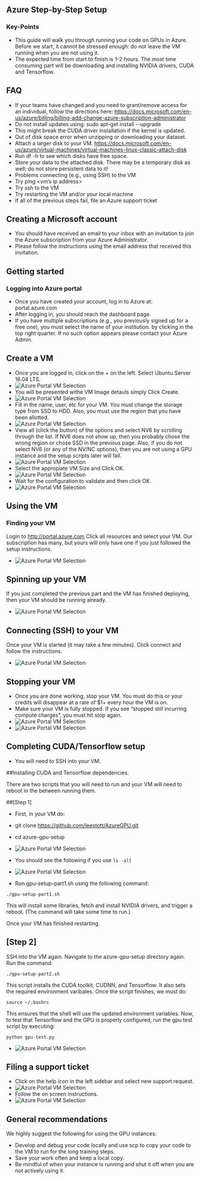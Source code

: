 ## Azure Step-by-Step Setup
### Key-Points

- This guide will walk you through running your code on GPUs in Azure.
Before we start, it cannot be stressed enough: do not leave the VM running when you are not using it.
- The expected time from start to finish is 1-2 hours. The most time consuming part will be downloading and installing NVIDIA drivers, CUDA and Tensorflow.

## FAQ
- If your teams have changed and you need to grant/remove access for an individual, follow the directions here: https://docs.microsoft.com/en-us/azure/billing/billing-add-change-azure-subscription-administrator
- Do not install updates using: sudo apt-get install --upgrade
- This might break the CUDA driver installation if the kernel is updated.
- Out of disk space error when unzipping or downloading your dataset. 
- Attach a larger disk to your VM. https://docs.microsoft.com/en-us/azure/virtual-machines/virtual-machines-linux-classic-attach-disk
- Run df -h to see which disks have free space. 
- Store your data to the attached disk. There may be a temporary disk as well; do not store persistent data to it!
- Problems connecting (e.g., using SSH) to the VM
- Try ping <vm’s ip address>
- Try ssh to the VM
- Try restarting the VM and/or your local machine
- If all of the previous steps fail, file an Azure support ticket

## Creating a Microsoft account
- You should have received an email to your inbox with an invitation to join the Azure subscription from your Azure Administrator. 
- Please follow the instructions using the email address that received this invitation.
 
## Getting started
### Logging into Azure portal
- Once you have created your account, log in to Azure at: portal.azure.com
- After logging in, you should reach the dashboard page.
- If you have multiple subscriptions (e.g., you previously signed up for a free one), you must select the name of your institution. by clicking in the top right quarter. If no such option appears please contact your Azure Admin. 
 

## Create a VM
- Once you are logged in, click on the + on the left. Select Ubuntu Server 16.04 LTS.
- ![Azure Portal VM Selection](https://github.com/leestott/AzureGPU/blob/master/Images/Azure1.JPG)
- You will be presented withe VM Image detauls simply Click Create.
- ![Azure Portal VM Selection](https://github.com/leestott/AzureGPU/blob/master/Images/Azure2.JPG)
- Fill in the name, user, etc for your VM. You must change the storage type from SSD to HDD. Also, you must use the region that you have been allotted. 
- ![Azure Portal VM Selection](https://github.com/leestott/AzureGPU/blob/master/Images/Azure3.JPG)
- View all (click the button) of the options and select NV6 by scrolling through the list. If NV6 does not show up, then you probably chose the wrong region or chose SSD in the previous page. Also, if you do not select NV6 (or any of the NV/NC options), then you are not using a GPU instance and the setup scripts later will fail.
- ![Azure Portal VM Selection](https://github.com/leestott/AzureGPU/blob/master/Images/Azure4.JPG)
- Select the appropiate VM Size and Click OK.
- ![Azure Portal VM Selection](https://github.com/leestott/AzureGPU/blob/master/Images/Azure5.JPG)
- Wait for the configuration to validate and then click OK.
- ![Azure Portal VM Selection](https://github.com/leestott/AzureGPU/blob/master/Images/Azure6.JPG)
 

## Using the VM
### Finding your VM
Login to http://portal.azure.com Click all resources and select your VM. Our subscription has many, but yours will only have one if you just followed the setup instructions.
- ![Azure Portal VM Selection](https://github.com/leestott/AzureGPU/blob/master/Images/Azure7.JPG)
 
## Spinning up your VM
If you just completed the previous part and the VM has finished deploying, then your VM should be running already. 
- ![Azure Portal VM Selection](https://github.com/leestott/AzureGPU/blob/master/Images/Azure8.JPG) 

## Connecting (SSH) to your VM
Once your VM is started (it may take a few minutes). Click connect and follow the instructions.
- ![Azure Portal VM Selection](https://github.com/leestott/AzureGPU/blob/master/Images/Azure9.JPG)
 
## Stopping your VM
- Once you are done working, stop your VM. You must do this or your credits will disappear at a rate of $1+ every hour the VM is on.
- Make sure your VM is fully stopped. If you see “stopped still incurring compute charges”, you must hit stop again.
- ![Azure Portal VM Selection](https://github.com/leestott/AzureGPU/blob/master/Images/Azure10.JPG)
- ![Azure Portal VM Selection](https://github.com/leestott/AzureGPU/blob/master/Images/Azure11.JPG)

 
## Completing CUDA/Tensorflow setup
- You will need to SSH into your VM. 

##Installing CUDA and Tensorflow dependencies. 

There are two scripts that you will need to run and your VM will need to reboot in the between running them.

##[Step 1]
- First, in your VM do:
- git clone https://github.com/leestott/AzureGPU.git
- cd azure-gpu-setup
- ![Azure Portal VM Selection](https://github.com/leestott/AzureGPU/blob/master/Images/Azure12.JPG)

- You should see the following if you use 
```ls -all```
- ![Azure Portal VM Selection](https://github.com/leestott/AzureGPU/blob/master/Images/Azure13.JPG)
 
- Run gpu-setup-part1.sh using the following command:

```./gpu-setup-part1.sh```

This will install some libraries, fetch and install NVIDIA drivers, and trigger a reboot. (The command will take some time to run.)

Once your VM has finished restarting. 

## [Step 2]

SSH into the VM again. Navigate to the azure-gpu-setup directory again. Run the command:
	
```./gpu-setup-part2.sh```

This script installs the CUDA toolkit, CUDNN, and Tensorflow. It also sets the required environment varibales. Once the script finishes, we must do:
	
```source ~/.bashrc```

This ensures that the shell will use the updated environment variables. Now, to test that Tensorflow and the GPU is properly configured, run the gpu test script by executing:

```python gpu-test.py```
 
 - ![Azure Portal VM Selection](https://github.com/leestott/AzureGPU/blob/master/Images/Azure14.JPG)

## Filing a support ticket
- Click on the help icon in the left sidebar and select new support request.
- ![Azure Portal VM Selection](https://github.com/leestott/AzureGPU/blob/master/Images/Azure15.JPG)
- Follow the on screen instructions.
 - ![Azure Portal VM Selection](https://github.com/leestott/AzureGPU/blob/master/Images/Azure16.JPG)

## General recommendations
We highly suggest the following for using the GPU instances:
- Develop and debug your code locally and use scp to copy your code to the VM to run for the long training steps.
- Save your work often and keep a local copy.
- Be mindful of when your instance is running and shut it off when you are not actively using it.


